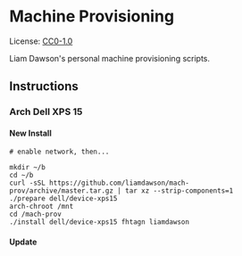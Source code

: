 # Machine Provisioning

License: [CC0-1.0](LICENSE)

Liam Dawson's personal machine provisioning scripts.

## Instructions

### Arch Dell XPS 15

#### New Install

```shell
# enable network, then...

mkdir ~/b
cd ~/b
curl -sSL https://github.com/liamdawson/mach-prov/archive/master.tar.gz | tar xz --strip-components=1
./prepare dell/device-xps15
arch-chroot /mnt
cd /mach-prov
./install dell/device-xps15 fhtagn liamdawson
```

#### Update
